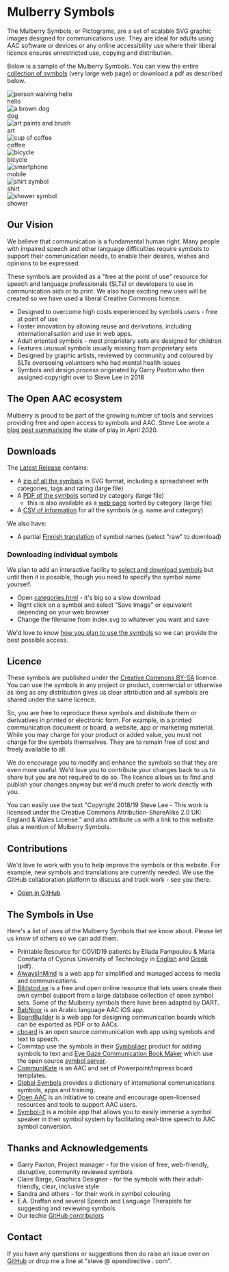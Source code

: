 # Mulberry Symbols

The Mulberry Symbols, or Pictograms, are a set of scalable SVG graphic images designed for communications use. They are ideal for adults using AAC software or devices or any online accessibility use where their liberal licence ensures unrestricted use, copying and distribution.

Below is a sample of the Mulberry Symbols. You can view the entire [collection of symbols](https://github.com/mulberrysymbols/mulberry-symbols/releases/latest/download/categories.html) (very large web page) or download a pdf as described below.

<!-- markdownlint-disable MD033 -->
<div class="container">
  
  <div class="icon">
    <img
      class="icon__svg"
      src="/assets/examples/hello.svg"
      alt="person waiving hello"
    />
    <div class="icon__title">hello</div>
  </div>

  <div class="icon">
    <img
      class="icon__svg"
      src="/assets/examples/dog.svg"
      alt="a brown dog"
    />
    <div class="icon__title">dog</div>
  </div>

  <div class="icon">
    <img
      class="icon__svg"
      src="/assets/examples/art.svg"
      alt="art paints and brush"
    />
    <div class="icon__title">art</div>
  </div>

  <div class="icon">
    <img
      class="icon__svg"
      src="/assets/examples/coffee.svg"
      alt="cup of coffee"
    />
    <div class="icon__title">coffee</div>
  </div>

  <div class="icon">
    <img
      class="icon__svg"
      src="/assets/examples/bicycle.svg"
      alt="bicycle"
    />
    <div class="icon__title">bicycle</div>
  </div>

  <div class="icon">
    <img
      class="icon__svg"
      src="/assets/examples/iPhone.svg"
      alt="smartphone"
    />
    <div class="icon__title">mobile</div>
  </div>

  <div class="icon">
    <img
      class="icon__svg"
      src="/assets/examples/shirt.svg"
      alt="shirt symbol"
    />
    <div class="icon__title">shirt</div>
  </div>

  <div class="icon">
    <img
      class="icon__svg"
      src="/assets/examples/shower.svg"
      alt="shower symbol"
    />
    <div class="icon__title">shower</div>
  </div>

</div>
<!-- markdownlint-enable MD033 -->

## Our Vision

We believe that communication is a fundamental human right. Many people with impaired speech and other language difficulties require symbols to support their communication needs, to enable their desires, wishes and opinions to be expressed.

These symbols are provided as a "free at the point of use" resource for speech and language professionals (SLTs) or developers to use in communication aids or to print. We also hope exciting new uses will be created so we have used a liberal Creative Commons licence.

- Designed to overcome high costs experienced by symbols users - free at point of use
- Foster innovation by allowing reuse and derivations, including internationalisation and use in web apps.
- Adult oriented symbols - most proprietary sets are designed for children
- Features unusual symbols usually missing from proprietary sets
- Designed by graphic artists, reviewed by community and coloured by SLTs overseeing volunteers who had mental health issues
- Symbols and design process originated by Garry Paxton who then assigned copyright over to Steve Lee in 2018

## The Open AAC ecosystem

Mulberry is proud to be part of the growing number of tools and services providing free and open access to symbols and AAC. Steve Lee wrote a [blog post summarising](https://opendirective.net/2020/04/17/the-open-communication-symbols-ecosystem/) the state of play in April 2020.

## Downloads

The [Latest Release](https://github.com/mulberrysymbols/mulberry-symbols/releases/latest) contains:

- A [zip of all the symbols](https://github.com/mulberrysymbols/mulberry-symbols/releases/latest/download/mulberry-symbols.zip) in SVG format, including a spreadsheet with categories, tags and rating (large file)
- A [PDF of the symbols](https://github.com/mulberrysymbols/mulberry-symbols/releases/latest/download/categories.pdf) sorted by category (large file)
  - this is also available as a [web page](https://github.com/mulberrysymbols/mulberry-symbols/releases/latest/download/categories.html) sorted by category (large file)
- A [CSV of information](https://github.com/mulberrysymbols/mulberry-symbols/releases/latest/download/symbol-info.csv) for all the symbols (e.g. name and category)

We also have:

- A partial [Finnish translation](https://github.com/mulberrysymbols/mulberry-symbols/blob/master/FinnishSymbolNames.csv) of symbol names (select "raw" to download)

### Downloading individual symbols

We plan to add an interactive facility to [select and download symbols](https://github.com/mulberrysymbols/mulberry-symbols/issues/31) but until then it is possible, though you need to specify the symbol name yourself.

- Open [categories.html](https://github.com/mulberrysymbols/mulberry-symbols/releases/latest/download/categories.html) - it's big so a slow download
- Right click on a symbol and select "Save Image" or equivalent depending on your web browser
- Change the filename from index.svg to whatever you want and save

We'd love to know [how you plan to use the symbols](https://github.com/mulberrysymbols/mulberry-symbols/issues/36) so we can provide the best possible access.

## Licence

These symbols are published under the [Creative Commons BY-SA](https://creativecommons.org/licenses/by-sa/4.0/) licence. You can use the symbols in any project or product, commercial or otherwise as long as any distribution gives us clear attribution and all symbols are shared under the same licence.

So, you are free to reproduce these symbols and distribute them or derivatives in printed or electronic form. For example, in a printed communication document or board, a website, app or marketing material. While you may charge for your product or added value, you must not charge for the symbols themselves. They are to remain free of cost and freely available to all.

We do encourage you to modify and enhance the symbols so that they are even more useful. We'd love you to contribute your changes back to us to share but you are not required to do so. The licence allows us to find and publish your changes anyway but we'd much prefer to work directly with you.

You can easily use the text "Copyright 2018/19 Steve Lee - This work is licensed under the Creative Commons Attribution-ShareAlike 2.0 UK: England & Wales License." and also attribute us with a link to this website plus a mention of Mulberry Symbols.

## Contributions

We'd love to work with you to help improve the symbols or this website. For example, new symbols and translations are currently needed. 
We use the GitHub collaboration platform to discuss and track work - see you there.

- [Open in GitHub](https://github.com/mulberrysymbols/mulberry-symbols)

## The Symbols in Use

Here's a list of uses of the Mulberry Symbols that we know about. Please let us know of others so we can add them.

- Printable Resource for COVID19 patients by Eliada Pampoulou &amp; Maria Constanta of Cyprus University of Technology in [English](/assets/COVID19/Covid-19_AAC-EN.pdf) and [Greek](/assets/COVID19/Covid-19_AAC-EL.pdf) (pdf).
- [AlwaysInMind](https://alwaysinmind.info) is a web app for simplified and managed access to media and communications.
- [Bildstod.se](http://bildstod.se) is a free and open online resource that lets users create their own symbol support from a large database collection of open symbol sets. Some of the Mulberry symbols there have been adapted by DART.
- [BabNoor](https://babnoor.com) is an Arabic language AAC iOS app.
- [BoardBuilder](https://globalsymbols.com/boardbuilder) is a web app for designing communication boards which can be exported as PDF or to AACs.
- [cboard](https://www.cboard.io/) is an open source communication web app using symbols and text to speech.
- Commtap use the symbols in their [Symboliser](https://symboliser.commtap.org/) product for adding symbols to text and [Eye Gaze Communication Book Maker](https://symboliser.commtap.org/eye-gaze-communication-book-maker-powerpoint/) which use the open source [symbol server](https://symboliser.commtap.org/commtap-symbols-server-api/). 
- [CommuniKate](http://communikate.equalitytime.co.uk/) is an AAC and set of Powerpoint/Impress board templates.
- [Global Symbols](https://globalsymbols.com) provides a dictionary of international communications symbols, apps and training.
- [Open AAC](https://www.openaac.org/) is an initiative to create and encourage open-licensed resources and tools to support AAC users.
- [Symbol-It](https://symbolspeak.co/) is a mobile app that allows you to easily immerse a symbol speaker in their symbol system by facilitating real-time speech to AAC symbol conversion.

## Thanks and Acknowledgements

- Garry Paxton, Project manager - for the vision of free, web-friendly, disruptive, community reviewed symbols
- Claire Barge, Graphics Designer - for the symbols with their adult-friendly, clear, inclusive style
- Sandra and others - for their work in symbol colouring
- E.A. Draffan and several Speech and Language Therapists for suggesting and reviewing symbols
- Our techie [GitHub contributors](https://github.com/gavinhenderson/mulberry-symbols/graphs/contributors)

## Contact

If you have any questions or suggestions then do raise an issue over on [GitHub](https://github.com/mulberrysymbols/mulberry-symbols) or drop me a line at "steve @ opendirective . com".
